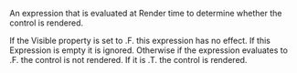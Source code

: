 ﻿An expression that is evaluated at Render time to determine whether the control is rendered. 

If the Visible property is set to .F. this expression has no effect. If this Expression is empty it is ignored. Otherwise if the expression evaluates to .F. the control is not rendered. If it is .T. the control is rendered.